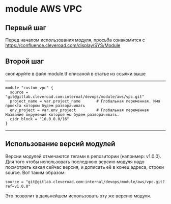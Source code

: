 # module AWS VPC

## Первый шаг 
Перед началом использования модуля, просьба ознакомится с 
https://confluence.cleveroad.com/display/SYS/Module

## Второй шаг 
скопируйте в файл module.tf описаной в статье из ссылки выше

---

``` 
module "custom_vpc" {
  source = "git@gitlab.cleveroad.com:internal/devops/module/aws/vpc.git"
  project_name = var.project_name       # Глобальная переменная. Имя проекта котором будем разворачивать
  env_project = var.env_project         # Глобальная переменная Название окружения которое мы будем разворачивать.
  cidr_block = "10.0.0.0/16"
}
```

---

## Использование версий модулей
Версии модулей отмечаются тегами в репозитории (например: v1.0.0).
Для того чтобы использовать последнюю версию модуля надо посмотреть какая сейчас версия, и дописать её в конец адреса, строки source. Вот таким образом:
```
source = "git@gitlab.cleveroad.com:internal/devops/module/aws/vpc.git?ref=v1.0.0"
```
Это позволит в дальнейшем использовать эту же версию модуля. 

